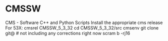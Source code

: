 # CMSSW
CMS - Software C++ and Python Scripts
Install the appropriate cms release
For 53X:
cmsrel CMSSW_5_3_32
cd CMSSW_5_3_32/src
cmsenv
git clone git@           # not including any corrections right now
scram b -rj16
